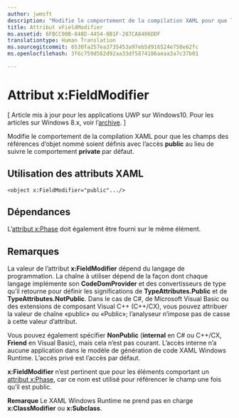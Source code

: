 ```yaml
---
author: jwmsft
description: "Modifie le comportement de la compilation XAML pour que les champs des références d’objet nommé soient définis avec l’accès public au lieu de suivre le comportement private par défaut."
title: Attribut xFieldModifier
ms.assetid: 6FBCC00B-848D-4454-8B1F-287CA8406DDF
translationtype: Human Translation
ms.sourcegitcommit: 6530fa257ea3735453a97eb5d916524e750e62fc
ms.openlocfilehash: 3f6c759d582d92aa33df5874186aeaa3a7c37b01

---
```


# Attribut x&#58;FieldModifier

\[ Article mis à jour pour les applications UWP sur Windows10. Pour les articles sur Windows 8.x, voir l’[archive](http://go.microsoft.com/fwlink/p/?linkid=619132). \]

Modifie le comportement de la compilation XAML pour que les champs des références d’objet nommé soient définis avec l’accès **public** au lieu de suivre le comportement **private** par défaut.

## Utilisation des attributs XAML

``` syntax
<object x:FieldModifier="public".../>
```

## Dépendances

L’[attribut x:Phase](x-name-attribute.md) doit également être fourni sur le même élément.

## Remarques

La valeur de l’attribut **x:FieldModifier** dépend du langage de programmation. La chaîne à utiliser dépend de la façon dont chaque langage implémente son **CodeDomProvider** et des convertisseurs de type qu’il retourne pour définir les significations de **TypeAttributes.Public** et de **TypeAttributes.NotPublic**. Dans le cas de C#, de Microsoft Visual Basic ou des extensions de composant Visual C++ (C++/CX), vous pouvez attribuer la valeur de chaîne «public» ou «Public»; l’analyseur n’impose pas de casse à cette valeur d’attribut.

Vous pouvez également spécifier **NonPublic** (**internal** en C# ou C++/CX, **Friend** en Visual Basic), mais cela n’est pas courant. L’accès interne n’a aucune application dans le modèle de génération de code XAML Windows Runtime. L’accès privé est l’accès par défaut.

**x:FieldModifier** n’est pertinent que pour les éléments comportant un [attribut x:Phase](x-name-attribute.md), car ce nom est utilisé pour référencer le champ une fois qu’il est public.

**Remarque** Le XAML Windows Runtime ne prend pas en charge **x:ClassModifier** ou **x:Subclass**.




<!--HONumber=Jun16_HO4-->


